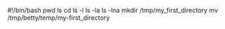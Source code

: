 #!/bin/bash
pwd
ls
cd
ls -l
ls -la
ls -lna
mkdir /tmp/my_first_directory
mv /tmp/betty/temp/my-first_directory